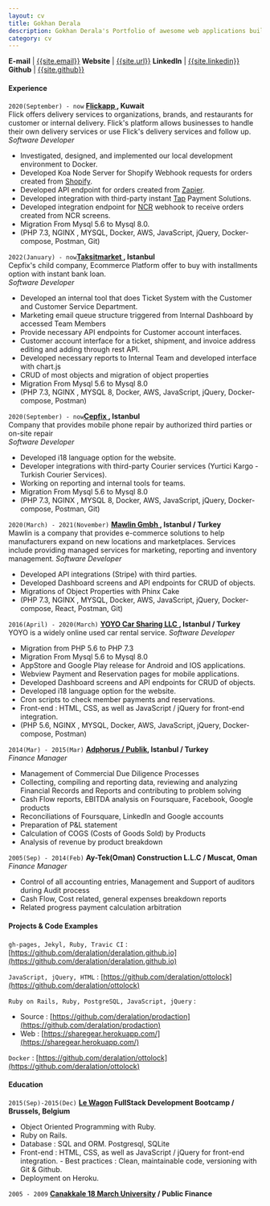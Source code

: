 ```yaml
---
layout: cv
title: Gokhan Derala
description: Gokhan Derala's Portfolio of awesome web applications built with Love, Lean, Agile, PHP and Rails MVC
category: cv
---
```


**E-mail** | [{{site.email}}](mailto:gderala@gmail.com)
**Website** | [{{site.url}}]({{site.url}})
**LinkedIn** | [{{site.linkedin}}]({{site.linkedin}})
**Github** | [{{site.github}}](http://github.com/{{site.github}})

#### Experience

`2020(September) - now`
**[Flickapp ]({{site.flickapp}}), Kuwait** <br />
Flick offers delivery services to organizations, brands, and restaurants for customer or internal delivery. Flick's platform allows businesses to handle their own delivery services or use Flick's delivery services and follow up.<br/>
_Software Developer_

- Investigated, designed, and implemented our local development environment to Docker.
- Developed Koa Node Server for Shopify Webhook requests for orders created from [Shopify]({{"https://www.shopify.com"}}).
- Developed API endpoint for orders created from [Zapier]({{"https://zapier.com/"}}).
- Developed integration with third-party instant [Tap]({{"https://www.tap.company/"}}) Payment Solutions.
- Developed integration endpoint for [NCR]({{"https://www.ncr.com/"}}) webhook to receive orders created from NCR screens.
- Migration From Mysql 5.6 to Mysql 8.0.
- (PHP 7.3, NGINX , MYSQL, Docker, AWS, JavaScript, jQuery, Docker-compose, Postman, Git)

`2022(January) - now`**[Taksitmarket ]({{site.taksitmarket}}), Istanbul** <br />
Cepfix's child company, Ecommerce Platform offer to buy with installments option with instant bank loan.<br />
_Software Developer_

- Developed an internal tool that does Ticket System with the Customer and Customer Service Department.
- Marketing email queue structure triggered from Internal Dashboard by accessed Team Members
- Provide necessary API endpoints for Customer account interfaces.
- Customer account interface for a ticket, shipment, and invoice address editing and adding through rest API.
- Developed necessary reports to Internal Team and developed interface with chart.js
- CRUD of most objects and migration of object properties
- Migration From Mysql 5.6 to Mysql 8.0
- (PHP 7.3, NGINX , MYSQL 8, Docker, AWS, JavaScript, jQuery, Docker-compose, Postman)

`2020(September) - now`**[Cepfix ]({{site.cepfix}}), Istanbul**<br />
Company that provides mobile phone repair by authorized third parties or on-site repair<br />
_Software Developer_

- Developed i18 language option for the website.
- Developer integrations with third-party Courier services (Yurtici Kargo - Turkish Courier Services).
- Working on reporting and internal tools for teams.
- Migration From Mysql 5.6 to Mysql 8.0
- (PHP 7.3, NGINX , MYSQL 8, Docker, AWS, JavaScript, jQuery, Docker-compose, Postman, Git)

`2020(March) - 2021(November)`
**[Mawlin Gmbh ]({{site.mawlin}}), Istanbul / Turkey** <br />
Mawlin is a company that provides e-commerce solutions to help manufacturers expand on new locations and marketplaces. Services include providing managed services for marketing, reporting and inventory management.
_Software Developer_

- Developed API integrations (Stripe) with third parties.
- Developed Dashboard screens and API endpoints for CRUD of objects.
- Migrations of Object Properties with Phinx Cake
- (PHP 7.3, NGINX , MYSQL, Docker, AWS, JavaScript, jQuery, Docker-compose, React, Postman, Git)

`2016(April) - 2020(March)`
**[YOYO Car Sharing LLC ]({{site.yoyo}}), Istanbul / Turkey** <br />
YOYO is a widely online used car rental service.
_Software Developer_

- Migration from PHP 5.6 to PHP 7.3
- Migration From Mysql 5.6 to Mysql 8.0
- AppStore and Google Play release for Android and IOS applications.
- Webview Payment and Reservation pages for mobile applications.
- Developed Dashboard screens and API endpoints for CRUD of objects.
- Developed i18 language option for the website.
- Cron scripts to check member payments and reservations.
- Front-end : HTML, CSS, as well as JavaScript / jQuery for front-end integration.
- (PHP 5.6, NGINX , MYSQL, Docker, AWS, JavaScript, jQuery, Docker-compose, Postman)

`2014(Mar) - 2015(Mar)`
**[Adphorus / Publik]({{site.adphorus}}), Istanbul / Turkey**<br />
_Finance Manager_

- Management of Commercial Due Diligence Processes
- Collecting, compiling and reporting data, reviewing and analyzing Financial Records and Reports and contributing to problem solving
- Cash Flow reports, EBITDA analysis on Foursquare, Facebook, Google products
- Reconciliations of Foursquare, LinkedIn and Google accounts
- Preparation of P&L statement
- Calculation of COGS (Costs of Goods Sold) by Products
- Analysis of revenue by product breakdown

`2005(Sep) - 2014(Feb)`
**Ay-Tek(Oman) Construction L.L.C / Muscat, Oman**<br />
_Finance Manager_

- Control of all accounting entries, Management and Support of auditors during Audit process
- Cash Flow, Cost related, general expenses breakdown reports
- Related progress payment calculation arbitration

#### Projects & Code Examples

`gh-pages, Jekyl, Ruby, Travic CI` : [https://github.com/deralation/deralation.github.io](https://github.com/deralation/deralation.github.io)

`JavaScript, jQuery, HTML` : [https://github.com/deralation/ottolock](https://github.com/deralation/ottolock)

`Ruby on Rails, Ruby, PostgreSQL, JavaScript, jQuery` :

- Source : [https://github.com/deralation/prodaction](https://github.com/deralation/prodaction)
- Web : [https://sharegear.herokuapp.com/](https://sharegear.herokuapp.com/)

`Docker` : [https://github.com/deralation/ottolock](https://github.com/deralation/ottolock)

#### Education

`2015(Sep)-2015(Dec)`
**[Le Wagon]({{site.lewagon}}) FullStack Development Bootcamp / Brussels, Belgium**

- Object Oriented Programming with Ruby.
- Ruby on Rails.
- Database : SQL and ORM. Postgresql, SQLite
- Front-end : HTML, CSS, as well as JavaScript / jQuery for front-end integration. - Best practices : Clean, maintainable code, versioning with Git & Github.
- Deployment on Heroku.

`2005 - 2009`
**[Canakkale 18 March University](https://www.comu.edu.tr) / Public Finance**
